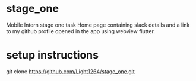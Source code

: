 # stage_one
Mobile Intern stage one task
Home page containing slack details and a link to my github profile
opened in the app using webview flutter.

# setup instructions
git clone https://github.com/Light1264/stage_one.git
